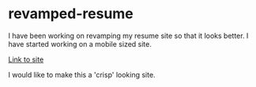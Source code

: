 # revamped-resume
I have been working on revamping my resume site so that it looks better. I have started working on a mobile sized site.

[Link to site]()

I would like to make this a 'crisp' looking site.